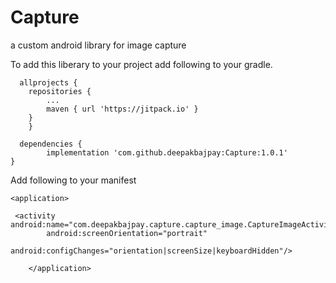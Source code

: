 # Capture
a custom android library for image capture

To add this liberary to your project add following to your gradle.
	
      allprojects {
		repositories {
			...
			maven { url 'https://jitpack.io' }
		}
	    }
  
      dependencies {
	        implementation 'com.github.deepakbajpay:Capture:1.0.1'
	}
	
Add following to your manifest 
        
	<application>
	
	 <activity android:name="com.deepakbajpay.capture.capture_image.CaptureImageActivity"
            android:screenOrientation="portrait"
            android:configChanges="orientation|screenSize|keyboardHidden"/>
	    
	    </application>

